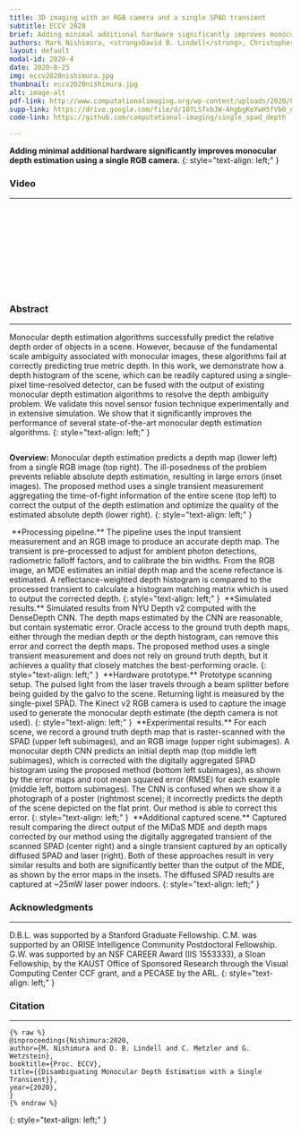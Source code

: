 ```yaml
---
title: 3D imaging with an RGB camera and a single SPAD transient 
subtitle: ECCV 2020
brief: Adding minimal additional hardware significantly improves monocular depth estimation using a single RGB camera.
authors: Mark Nishimura, <strong>David B. Lindell</strong>, Christopher Metzler, Gordon Wetzstein
layout: default
modal-id: 2020-4
date: 2020-8-25
img: eccv2020nishimura.jpg
thumbnail: eccv2020nishimura.jpg
alt: image-alt
pdf-link: http://www.computationalimaging.org/wp-content/uploads/2020/07/eccv2020.pdf
supp-link: https://drive.google.com/file/d/1O7LSTxbJW-AhgbgKeYwH5fVb0_eeqT00/view?usp=sharing
code-link: https://github.com/computational-imaging/single_spad_depth 

---
```


**Adding minimal additional hardware significantly improves monocular depth estimation using a single RGB camera.**
{: style="text-align: left;" }

### Video
- - -
<div class="embed-responsive embed-responsive-16by9">
<iframe class="lazy_load embed-responsive-item" src="" data-src="https://www.youtube.com/embed/j91H56iqxJs" frameborder="0" allow="accelerometer; autoplay; encrypted-media; gyroscope; picture-in-picture" allowfullscreen></iframe>
</div>


### Abstract
- - -
Monocular depth estimation algorithms successfully predict the relative depth order of objects in a scene. However, because of the fundamental scale ambiguity associated with monocular images, these algorithms fail at correctly predicting true metric depth. In this work, we demonstrate how a depth histogram of the scene, which can be readily captured using a single-pixel time-resolved detector, can be fused with the output of existing monocular depth estimation algorithms to resolve the depth ambiguity problem. We validate this novel sensor fusion technique experimentally and in extensive simulation. We show that it significantly improves the performance of several state-of-the-art monocular depth estimation algorithms.
{: style="text-align: left;" }


<img src="" data-src="img/publication/eccv2020nishimura/overview.jpg" style="" class="lazy_load img-responsive modal-img" alt="">

**Overview:** Monocular depth estimation predicts a depth map (lower left) from a single RGB image (top right). The ill-posedness of the problem prevents reliable absolute depth estimation, resulting in large errors (inset images). The proposed method uses a single transient measurement aggregating the time-of-fight information of the entire scene (top left) to correct the output of the depth estimation and optimize the quality of the estimated absolute depth (lower right). 
{: style="text-align: left;" }

<img src="" data-src="img/publication/eccv2020nishimura/pipeline.jpg" style="padding: 0px;" class="lazy_load img-responsive modal-img" alt="">
**Processing pipeline.** The pipeline uses the input transient measurement and an RGB image to produce an accurate depth map. The transient is pre-processed to adjust for ambient photon detections, radiometric falloff factors, and to calibrate the bin widths. From the RGB image, an MDE estimates an initial depth map and the scene refectance is estimated. A reflectance-weighted depth histogram is compared to the processed transient to calculate a histogram matching matrix which is used to output the corrected depth.
{: style="text-align: left;" }

<img src="" data-src="img/publication/eccv2020nishimura/results.jpg" style="padding: 0px;" class="lazy_load img-responsive modal-img" alt="">
**Simulated results.** Simulated results from NYU Depth v2 computed with the DenseDepth CNN. The depth maps estimated by the CNN are reasonable, but contain systematic error. Oracle access to the ground truth depth maps, either through the median depth or the depth histogram, can remove this error and correct the depth maps. The proposed method uses a single transient measurement and does not rely on ground truth depth, but it achieves a quality that closely matches the best-performing oracle. 
{: style="text-align: left;" }

<img src="" data-src="img/publication/eccv2020nishimura/hardware.jpg" style="padding: 0px;" class="lazy_load img-responsive modal-img" alt="">
**Hardware prototype.** Prototype scanning setup. The pulsed light from the laser travels through a beam splitter before being guided by the galvo to the scene. Returning light is measured by the single-pixel SPAD. The Kinect v2 RGB camera is used to capture the image used to generate the monocular depth estimate (the depth camera is not used).
{: style="text-align: left;" }

<img src="" data-src="img/publication/eccv2020nishimura/captured1.jpg" style="padding: 0px;" class="lazy_load img-responsive modal-img" alt="">
**Experimental results.** For each scene, we record a ground truth depth map that is raster-scanned with the SPAD (upper left subimages), and an RGB image (upper right subimages). A monocular depth CNN predicts an initial depth map (top middle left subimages), which is corrected with the digitally aggregated SPAD histogram using the proposed method (bottom left subimages), as shown by the error maps and root mean squared error (RMSE) for each example (middle left, bottom subimages). The CNN is confused when we show it a photograph of a poster (rightmost scene); it incorrectly predicts the depth of the scene depicted on the flat print. Our method is able to correct this error. 
{: style="text-align: left;" }

<img src="" data-src="img/publication/eccv2020nishimura/captured2.jpg" style="padding: 0px;" class="lazy_load img-responsive modal-img" alt="">
**Additional captured scene.** Captured result comparing the direct output of the MiDaS MDE and depth maps corrected by our method using the digitally aggregated transient of the scanned SPAD (center right) and a single transient captured by an optically diffused SPAD and laser (right). Both of these approaches result in very similar results and both are significantly better than the output of the MDE, as shown by the error maps in the insets. The diffused SPAD results are captured at ~25mW laser power indoors.
{: style="text-align: left;" }

### Acknowledgments
- - -
D.B.L. was supported by a Stanford Graduate Fellowship. C.M. was supported by an ORISE Intelligence Community Postdoctoral Fellowship. G.W. was supported by an NSF CAREER Award (IIS 1553333), a Sloan Fellowship, by the KAUST Office of Sponsored Research through the Visual Computing Center CCF grant, and a PECASE by the ARL.
{: style="text-align: left;" }

### Citation
- - -
```
{% raw %}
@inproceedings{Nishimura:2020,
author={M. Nishimura and D. B. Lindell and C. Metzler and G. Wetzstein},
booktitle={Proc. ECCV},
title={{Disambiguating Monocular Depth Estimation with a Single Transient}},
year={2020},
}
{% endraw %}
```
{: style="text-align: left;" }
